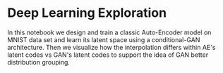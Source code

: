 # Deep Learning Exploration

In this notebook we design and train a classic Auto-Encoder model on MNIST data set and learn its latent space using a conditional-GAN architecture.
Then we visualize how the interpolation differs within AE's latent codes vs GAN's latent codes to support the idea of GAN better distribution grouping.
